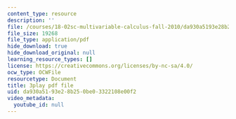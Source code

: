 ```yaml
---
content_type: resource
description: ''
file: /courses/18-02sc-multivariable-calculus-fall-2010/da930a5193e28b250be03322108e00f2_5fpxkVFQUw.pdf
file_size: 19268
file_type: application/pdf
hide_download: true
hide_download_original: null
learning_resource_types: []
license: https://creativecommons.org/licenses/by-nc-sa/4.0/
ocw_type: OCWFile
resourcetype: Document
title: 3play pdf file
uid: da930a51-93e2-8b25-0be0-3322108e00f2
video_metadata:
  youtube_id: null
---
```

